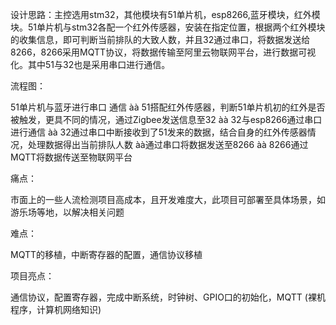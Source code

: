 设计思路：主控选用stm32，其他模块有51单片机，esp8266,蓝牙模块，红外模块。51单片机与stm32各配一个红外传感器，安装在指定位置，根据两个红外模块的收集信息，即可判断当前排队的大致人数，并且32通过串口，将数据发送给8266，8266采用MQTT协议，将数据传输至阿里云物联网平台，进行数据可视化。其中51与32也是采用串口进行通信。

流程图：

51单片机与蓝牙进行串口 通信 àà 51搭配红外传感器，判断51单片机初的红外是否被触发，更具不同的情况，通过Zigbee发送信息至32 àà 32与esp8266通过串口进行通信 àà 32通过串口中断接收到了51发来的数据，结合自身的红外传感器情况，处理数据得出当前排队人数 àà通过串口将数据发送至8266 àà 8266通过MQTT将数据传送至物联网平台

 

痛点：

市面上的一些人流检测项目高成本，且开发难度大，此项目可部署至具体场景，如游乐场等地，以解决相关问题

 

难点：

MQTT的移植，中断寄存器的配置，通信协议移植

 

项目亮点：

通信协议，配置寄存器，完成中断系统，时钟树、GPIO口的初始化，MQTT (裸机程序，计算机网络知识)

